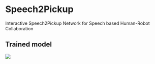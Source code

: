 # Speech2Pickup
Interactive Speech2Pickup Network for Speech based Human-Robot Collaboration

## Trained model
<div>
  <img src='https://user-images.githubusercontent.com/58288696/102176528-eaf01400-3ee4-11eb-89a5-e7c986ab838d.png'>
</div>
